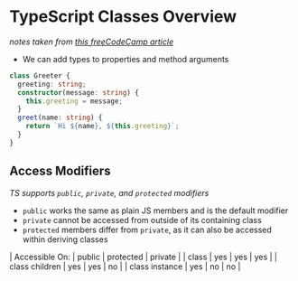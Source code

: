 # TypeScript Classes Overview

_notes taken from [this freeCodeCamp article](https://www.freecodecamp.org/news/the-definitive-typescript-handbook/)_

- We can add types to properties and method arguments

```ts
class Greeter {
  greeting: string;
  constructor(message: string) {
    this.greeting = message;
  }
  greet(name: string) {
    return `Hi ${name}, ${this.greeting}`;
  }
}
```

## Access Modifiers

_TS supports `public`, `private`, and `protected` modifiers_

- `public` works the same as plain JS members and is the default modifier
- `private` cannot be accessed from outside of its containing class
- `protected` members differ from `private`, as it can also be accessed within deriving classes

| Accessible On: | public | protected | private |
| class | yes | yes | yes |
| class children | yes | yes | no |
| class instance | yes | no | no |

